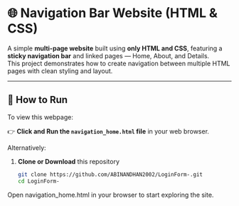 # 🌐 Navigation Bar Website (HTML & CSS)

A simple **multi-page website** built using **only HTML and CSS**, featuring a **sticky navigation bar** and linked pages — Home, About, and Details.  
This project demonstrates how to create navigation between multiple HTML pages with clean styling and layout.

---
## 🚀 How to Run

To view this webpage:

👉 **Click and Run the `navigation_home.html` file** in your web browser.

Alternatively:
1. **Clone or Download** this repository  
   ```bash
   git clone https://github.com/ABINANDHAN2002/LoginForm-.git
   cd LoginForm-
Open navigation_home.html in your browser to start exploring the site.


